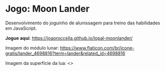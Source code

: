 # Jogo: Moon Lander

Desenvolvimento do joguinho de alunissagem para treino das habilidades em JavaScript.

**Jogue aqui**: <https://joaoroccella.github.io/lopal-moonlander/>

Imagem do módulo lunar: <https://www.flaticon.com/br/icone-gratis/lander_4698816?term=lander&related_id=4698816>

Imagem da superfície da lua: <>